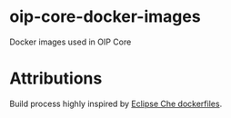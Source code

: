 # oip-core-docker-images
Docker images used in OIP Core

# Attributions

Build process highly inspired by [Eclipse Che dockerfiles](https://github.com/eclipse/che/tree/master/dockerfiles).
